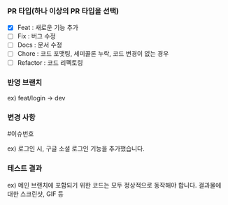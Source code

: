 ### PR 타입(하나 이상의 PR 타입을 선택)
- [x] Feat : 새로운 기능 추가
- [ ] Fix : 버그 수정
- [ ] Docs : 문서 수정
- [ ] Chore : 코드 포맷팅, 세미콜론 누락, 코드 변경이 없는 경우
- [ ] Refactor : 코드 리펙토링

### 반영 브랜치
ex) feat/login -> dev

### 변경 사항
#이슈번호

ex) 로그인 시, 구글 소셜 로그인 기능을 추가했습니다.

### 테스트 결과
ex) 메인 브랜치에 포함되기 위한 코드는 모두 정상적으로 동작해야 합니다. 결과물에 대한 스크린샷, GIF 등

